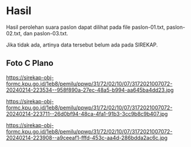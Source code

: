 # Hasil

Hasil perolehan suara paslon dapat dilihat pada file paslon-01.txt, paslon-02.txt, dan paslon-03.txt.

Jika tidak ada, artinya data tersebut belum ada pada SIREKAP.

## Foto C Plano

https://sirekap-obj-formc.kpu.go.id/1eb8/pemilu/ppwp/31/72/02/10/07/3172021007072-20240214-223534--958f890a-27ec-48a5-b994-aa645ba4dd23.jpg

https://sirekap-obj-formc.kpu.go.id/1eb8/pemilu/ppwp/31/72/02/10/07/3172021007072-20240214-223711--26d0bf94-48ca-4fa1-91b3-3cc9b8c9b407.jpg

https://sirekap-obj-formc.kpu.go.id/1eb8/pemilu/ppwp/31/72/02/10/07/3172021007072-20240214-223908--a9ceeaf1-fffd-453c-aa4d-286bdda2ac6c.jpg
